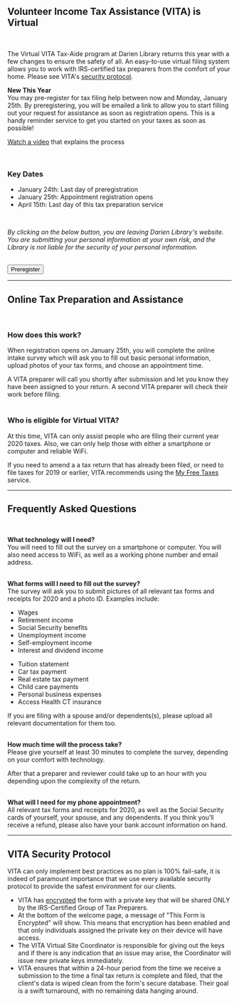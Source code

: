 <div class="row">
<div class="col-md-10 col-md-offset-1">

## Volunteer Income Tax Assistance (VITA) is Virtual
<br />
<div class="row">
<div class="col-md-6">

The Virtual VITA Tax-Aide program at Darien Library returns this year with a few changes to ensure the safety of all. An easy-to-use virtual filing system allows you to work with IRS-certified tax preparers from the comfort of your home. Please see VITA's <a href="#Security">security protocol</a>.

**New This Year**<br />
You may pre-register for tax filing help between now and Monday, January 25th. By preregistering, you will be emailed a link to allow you to start filling out your request for assistance as soon as registration opens. This is a handy reminder service to get you started on your taxes as soon as possible!

[Watch a video](http://dar.to/35nkjju "watch a video") that explains the process

<!-- A limited <a href="#appt">scanning and data entry service</a> -->
<br />

</div>
<div class="col-md-6">

### Key Dates
* January 24th: Last day of preregistration
* January 25th: Appointment registration opens
* April 15th: Last day of this tax preparation service
<!-- * January 29th: Scanning and data entry service begins -->
<br />

_By clicking on the below button, you are leaving Darien Library's website. You are submitting your personal information at your own risk, and the Library is not liable for the security of your personal information._
<br />
<br />

<a href="https://dar.to/2L6YAp3"><button class="btn-u btn-u-lg btn-u-dark-blue btn-block" type="button">Preregister</button></a>

</div>
</div>
<hr />

## Online Tax Preparation and Assistance
<br />

<div class="row">
<div class="col-md-6">

### How does this work?
When registration opens on January 25th, you will complete the online intake survey which will ask you to fill out basic personal information, upload photos of your tax forms, and choose an appointment time.

A VITA preparer will call you shortly after submission and let you know they have been assigned to your return. A second VITA preparer will check their work before filing. 
<br />
<br />

</div>
<div class="col-md-6">

### Who is eligible for Virtual VITA?
At this time, VITA can only assist people who are filing their current year 2020 taxes. Also, we can only help those with either a smartphone or computer and reliable WiFi. 

If you need to amend a a tax return that has already been filed, or need to file taxes for 2019 or earlier, VITA recommends using the [My Free Taxes](https://dar.to/393hgMt "My Free Taxes") service. 

</div>
</div>
<hr />

<!-- 
<a id="appt"></a>
## Scanning and Data Entry Service
<br />
<div class="row">
<div class="col-md-6">

### In-Person Appointments
We strongly encourage you to have your returns prepared using the all-virtual filing method.  

However, for those with minimal computer skills or who can’t elicit the help of family or friends, Darien Library will be offering limited in-person appointments by which your basic information and tax documents will be entered into the “Get Your Refund” system by the same group of IRS-certified volunteers we have partnered with for years. 

Due to COVID restrictions, this service is very limited and appointments are required. Your return will be prepared remotely by Virtual VITA volunteers and arrangements will be made to deliver the finished return to you at a later date.        
<br />
<br />

</div>
<div class="col-md-6">

### Appointments
You may start making your scanning appointments now. The first appointments will be on January 29th.

* Fridays from 9 a.m. to 1 p.m.
* Saturdays from 1 to 5 p.m. 
<br />

### Schedule Your Appointment
Call the Reference Desk at [203-669-5236](tel:2036695236 "Call the Reference Desk"). 

These appointments are for those who need help filling out an online form. You will need to bring all your <a href="#docs">tax-related documents</a> with you. 

[View directions](http://dar.to/2vLm4Ty "View directions") to Darien Library at 1441 Post Road.
</div>
</div>
<hr /> -->

## Frequently Asked Questions
<br />

**What technology will I need?**<br />
You will need to fill out the survey on a smartphone or computer. You will also need access to WiFi, as well as a working phone number and email address. 
<br />
<br />

<a name="docs"></a>
**What forms will I need to fill out the survey?**<br />
The survey will ask you to submit pictures of all relevant tax forms and receipts for 2020 and a photo ID. Examples include: 

<div class="row">
<div class="col-md-6">

* Wages
* Retirement income
* Social Security benefits
* Unemployment income
* Self-employment income
* Interest and dividend income

</div>
<div class="col-md-6">

* Tuition statement
* Car tax payment
* Real estate tax payment
* Child care payments
* Personal business expenses
* Access Health CT insurance

</div>
</div>

If you are filing with a spouse and/or dependents(s), please upload all relevant documentation for them too. 
<br />
<br />

**How much time will the process take?**<br />
Please give yourself at least 30 minutes to complete the survey, depending on your comfort with technology.

After that a preparer and reviewer could take up to an hour with you depending upon the complexity of the return.
<br />
<br />

**What will I need for my phone appointment?**<br />
All relevant tax forms and receipts for 2020, as well as the Social Security cards of yourself, your spouse, and any dependents. If you think you’ll receive a refund, please also have your bank account information on hand.
<br />
<hr />

<a name="Security"></a>

## VITA Security Protocol
VITA can only implement best practices as no plan is 100% fail-safe, it is indeed of paramount importance that we use every available security protocol to provide the safest environment for our clients.

* VITA has [encrypted](https://dar.to/2xTGPCB "Encrypted") the form with a private key that will be shared ONLY by the IRS-Certified Group of Tax Preparers. 
* At the bottom of the welcome page, a message of "This Form is Encrypted" will show. This means that encryption has been enabled and that only individuals assigned the private key on their device will have access.
* The VITA Virtual Site Coordinator is responsible for giving out the keys and if there is any indication that an issue may arise, the Coordinator will issue new private keys immediately.
* VITA ensures that within a 24-hour period from the time we receive a submission to the time a final tax return is complete and filed, that the client's data is wiped clean from the form's secure database. Their goal is a swift turnaround, with no remaining data hanging around.
</div>
</div>